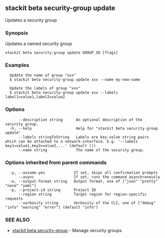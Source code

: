 ## stackit beta security-group update

Updates a security group

### Synopsis

Updates a named security group

```
stackit beta security-group update GROUP_ID [flags]
```

### Examples

```
  Update the name of group "xxx"
  $ stackit beta security-group update xxx --name my-new-name

  Update the labels of group "xxx"
  $ stackit beta security-group update xxx --labels label1=value1,label2=value2
```

### Options

```
      --description string      An optional description of the security group.
  -h, --help                    Help for "stackit beta security-group update"
      --labels stringToString   Labels are key-value string pairs which can be attached to a network-interface. E.g. '--labels key1=value1,key2=value2,...' (default [])
      --name string             The name of the security group.
```

### Options inherited from parent commands

```
  -y, --assume-yes             If set, skips all confirmation prompts
      --async                  If set, runs the command asynchronously
  -o, --output-format string   Output format, one of ["json" "pretty" "none" "yaml"]
  -p, --project-id string      Project ID
      --region string          Target region for region-specific requests
      --verbosity string       Verbosity of the CLI, one of ["debug" "info" "warning" "error"] (default "info")
```

### SEE ALSO

* [stackit beta security-group](./stackit_beta_security-group.md)	 - Manage security groups

